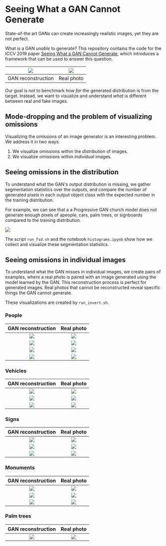 Seeing What a GAN Cannot Generate
=================================

State-of-the art GANs can create increasingly realistic images, yet
they are not perfect.

What is a GAN *unable* to generate?
This repository contains the code for the ICCV 2019 paper
[Seeing What a GAN Cannot Generate](
http://ganseeing.csail.mit.edu/papers/seeing.pdf), which introduces
a framework that can be used to answer this question.

![](img/906_r.png) | ![](img/906_t_anon.png)
:-----------------:|:-----------------------:
GAN reconstruction |       Real photo 

Our goal is *not* to benchmark *how far* the generated
distribution is from the target.  Instead, we want to
visualize and understand *what* is different between real
and fake images.

## Mode-dropping and the problem of visualizing omissions

Visualizing the omissions of an image generator is an interesting
problem.  We address it in two ways.

   1. We visualize omissions within the *distribution* of images.
   2. We visualize omissions within *individual* images.

## Seeing omissions in the distribution

To understand what the GAN's output distribution is missing, we
gather segmentation statistics over the outputs, and compare the
number of generated pixels in each output object class with the
expected number in the training distribution.

For example, we can see that a a Progressive GAN church model does
not generate enough pixels of apeople, cars, palm trees, or
signboards compared to the training distribution.

![](img/progan-church-histogram.png)

The script `run_fsd.sh` and the notebook `histograms.ipynb`
show how we collect and visualize these segmentation statistics.

## Seeing omissions in individual images

To understand what the GAN misses in individual images, we create
pairs of examples, where a real photo is paired with an image
generated using the model learned by the GAN.  This reconstruction
process is perfect for generated images.  Real photos that cannot
be reconstructed reveal specific things the GAN cannot generate.

These visualizations are created by `run_invert.sh`.

### People

GAN reconstruction              | Real photo 
:------------------------------:|:------------------------------:
![](img/church_569_reconst.png) | ![](img/church_569_target.png)
![](img/church_393_reconst.png) | ![](img/church_393_target.png)
![](img/church_523_reconst.png) | ![](img/church_523_target.png)
![](img/church_646_reconst.png) | ![](img/church_646_target.png)

<!---
![](img/church_120_reconst.png) | ![](img/church_120_target.png)
![](img/church_200_reconst.png) | ![](img/church_200_target.png)
![](img/church_401_reconst.png) | ![](img/church_401_target.png)
![](img/church_447_reconst.png) | ![](img/church_447_target.png)
![](img/church_457_reconst.png) | ![](img/church_457_target.png)
![](img/church_463_reconst.png) | ![](img/church_463_target.png)
![](img/church_594_reconst.png) | ![](img/church_594_target.png)
--->

### Vehicles

GAN reconstruction              | Real photo 
:------------------------------:|:------------------------------:
![](img/church_522_reconst.png) | ![](img/church_522_target.png)
![](img/church_54_reconst.png)  | ![](img/church_54_target.png)
![](img/church_645_reconst.png) | ![](img/church_645_target.png)

<!---
![](img/church_296_reconst.png) | ![](img/church_296_target.png)
![](img/church_666_reconst.png) | ![](img/church_666_target.png)
![](img/church_90_reconst.png)  | ![](img/church_90_target.png)
![](img/church_27_reconst.png)  | ![](img/church_27_target.png)
--->

### Signs

GAN reconstruction              | Real photo 
:------------------------------:|:------------------------------:
![](img/church_43_reconst.png)  | ![](img/church_43_target.png)
![](img/church_264_reconst.png) | ![](img/church_264_target.png)
![](img/church_72_reconst.png)  | ![](img/church_72_target.png)

### Monuments

GAN reconstruction              | Real photo 
:------------------------------:|:------------------------------:
![](img/church_41_reconst.png)  | ![](img/church_41_target.png)
![](img/church_480_reconst.png) | ![](img/church_480_target.png)
![](img/church_271_reconst.png) | ![](img/church_271_target.png)
<!---
![](img/church_303_reconst.png) | ![](img/church_303_target.png)
--->

### Palm trees

GAN reconstruction              | Real photo 
:------------------------------:|:------------------------------:
![](img/church_568_reconst.png) | ![](img/church_568_target.png)

